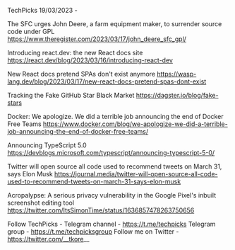 TechPicks 19/03/2023 -

The SFC urges John Deere, a farm equipment maker, to surrender source code under GPL
https://www.theregister.com/2023/03/17/john_deere_sfc_gpl/

Introducing react.dev: the new React docs site
https://react.dev/blog/2023/03/16/introducing-react-dev

New React docs pretend SPAs don't exist anymore
https://wasp-lang.dev/blog/2023/03/17/new-react-docs-pretend-spas-dont-exist

Tracking the Fake GitHub Star Black Market
https://dagster.io/blog/fake-stars

Docker: We apologize. We did a terrible job announcing the end of Docker Free Teams
https://www.docker.com/blog/we-apologize-we-did-a-terrible-job-announcing-the-end-of-docker-free-teams/

Announcing TypeScript 5.0
https://devblogs.microsoft.com/typescript/announcing-typescript-5-0/

Twitter will open source all code used to recommend tweets on March 31, says Elon Musk
https://journal.media/twitter-will-open-source-all-code-used-to-recommend-tweets-on-march-31-says-elon-musk

Acropalypse: A serious privacy vulnerability in the Google Pixel's inbuilt screenshot editing tool
https://twitter.com/ItsSimonTime/status/1636857478263750656

Follow TechPicks -
Telegram channel - https://t.me/techpicks
Telegram group - https://t.me/techpicksgroup
Follow me on Twitter - https://twitter.com/__tkore__